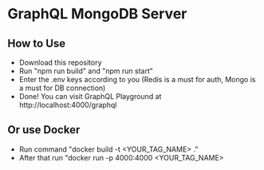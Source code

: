 # GraphQL MongoDB Server

## How to Use

- Download this repository
- Run "npm run build" and "npm run start"
- Enter the .env keys according to you (Redis is a must for auth, Mongo is a must for DB connection)
- Done! You can visit GraphQL Playground at http://localhost:4000/graphql

## Or use Docker

- Run command "docker build -t <YOUR_TAG_NAME> ."
- After that run "docker run -p 4000:4000 <YOUR_TAG_NAME> 